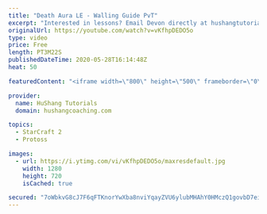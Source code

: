 ```yaml
---
title: "Death Aura LE - Walling Guide PvT"
excerpt: "Interested in lessons? Email Devon directly at hushangtutorials@outlook.com ------------------------------------------------------------------------------------------------------- Want to support HuShang Tutorials directly? Patreon is a website where you can contribute a monthly donation that will help"
originalUrl: https://youtube.com/watch?v=vKfhpDEDO5o
type: video
price: Free
length: PT3M22S
publishedDateTime: 2020-05-28T16:14:48Z
heat: 50

featuredContent: "<iframe width=\"800\" height=\"500\" frameborder=\"0\" src=\"https://www.youtube.com/embed/vKfhpDEDO5o\" allow=\"accelerometer; autoplay; encrypted-media; gyroscope; picture-in-picture\" allowfullscreen></iframe>"

provider:
  name: HuShang Tutorials
  domain: hushangcoaching.com

topics:
  - StarCraft 2
  - Protoss

images:
  - url: https://i.ytimg.com/vi/vKfhpDEDO5o/maxresdefault.jpg
    width: 1280
    height: 720
    isCached: true

secured: "7oWbkvG8cJ7F6qFTKnorYwXba8nviYqayZVU6ylubMHAhY0HMczQ1govbD7eiGlXRnQDBKUkY3+w+jD3Ci2xqnq4BpyGe+/WDsFMb7DbbuQI7tKcxNoTzXmLkClqUOEdvpvDDjOHw/rkkpjjTdaAz+1dqJJm9SapuNtFKmpcXI82f5I0d77MhBsvj3XKYfhWL0A8U/QJpAQOg17t2oQgeaPryx25Qgaz2ZDQRzEk9HEpsYJ4VHITXK2ox4z5fW6Cll3v90KOnsLNLXB0HF5dvuvX6mIyxeJc7TlX7WdcLiAH+m8PQDoR2ZMECvUHsD1UdBgNnTVAkK9VCJdkMtOtKhVbdb9BYXxuNOEDF6NecMaTXh/6trOc11g6BvN5SrrWoGMZib2UygL/hZfgNyRd530Mx0GcI6j+nfeVxw6Ad5A=;pDzSwZRue+Rq6mZ1D8bznw=="
---
```



